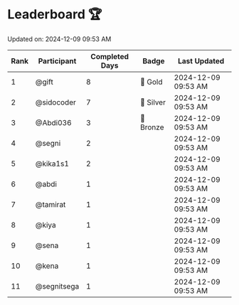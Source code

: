 # Leaderboard 🏆

Updated on: 2024-12-09 09:53 AM

| Rank | Participant       | Completed Days | Badge      | Last Updated         |
|------|-------------------|----------------|------------|----------------------|
| 1    | @gift             | 8              | 🏅 Gold     | 2024-12-09 09:53 AM |
| 2    | @sidocoder        | 7              | 🥈 Silver   | 2024-12-09 09:53 AM |
| 3    | @Abdi036          | 3              | 🥉 Bronze   | 2024-12-09 09:53 AM |
| 4    | @segni            | 2              |            | 2024-12-09 09:53 AM |
| 5    | @kika1s1          | 2              |            | 2024-12-09 09:53 AM |
| 6    | @abdi             | 1              |            | 2024-12-09 09:53 AM |
| 7    | @tamirat          | 1              |            | 2024-12-09 09:53 AM |
| 8    | @kiya             | 1              |            | 2024-12-09 09:53 AM |
| 9    | @sena             | 1              |            | 2024-12-09 09:53 AM |
| 10   | @kena             | 1              |            | 2024-12-09 09:53 AM |
| 11   | @segnitsega       | 1              |            | 2024-12-09 09:53 AM |
